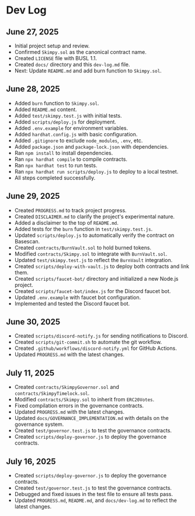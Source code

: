 # Dev Log

## June 27, 2025

- Initial project setup and review.
- Confirmed `Skimpy.sol` as the canonical contract name.
- Created `LICENSE` file with BUSL 1.1.
- Created `docs/` directory and this `dev-log.md` file.
- Next: Update `README.md` and add burn function to `Skimpy.sol`.


## June 28, 2025

- Added `burn` function to `Skimpy.sol`.
- Added `README.md` content.
- Added `test/skimpy.test.js` with initial tests.
- Added `scripts/deploy.js` for deployment.
- Added `.env.example` for environment variables.
- Added `hardhat.config.js` with basic configuration.
- Added `.gitignore` to exclude `node_modules`, `.env`, etc.
- Added `package.json` and `package-lock.json` with dependencies.
- Ran `npm install` to install dependencies.
- Ran `npx hardhat compile` to compile contracts.
- Ran `npx hardhat test` to run tests.
- Ran `npx hardhat run scripts/deploy.js` to deploy to a local testnet.
- All steps completed successfully.

## June 29, 2025

- Created `PROGRESS.md` to track project progress.
- Created `DISCLAIMER.md` to clarify the project's experimental nature.
- Added a disclaimer to the top of `README.md`.
- Added tests for the `burn` function in `test/skimpy.test.js`.
- Updated `scripts/deploy.js` to automatically verify the contract on Basescan.
- Created `contracts/BurnVault.sol` to hold burned tokens.
- Modified `contracts/Skimpy.sol` to integrate with `BurnVault.sol`.
- Updated `test/skimpy.test.js` to reflect the `BurnVault` integration.
- Created `scripts/deploy-with-vault.js` to deploy both contracts and link them.
- Created `scripts/faucet-bot/` directory and initialized a new Node.js project.
- Created `scripts/faucet-bot/index.js` for the Discord faucet bot.
- Updated `.env.example` with faucet bot configuration.
- Implemented and tested the Discord faucet bot.

## June 30, 2025

- Created `scripts/discord-notify.js` for sending notifications to Discord.
- Created `scripts/git-commit.sh` to automate the git workflow.
- Created `.github/workflows/discord-notify.yml` for GitHub Actions.
- Updated `PROGRESS.md` with the latest changes.

## July 11, 2025

- Created `contracts/SkimpyGovernor.sol` and `contracts/SkimpyTimelock.sol`.
- Modified `contracts/Skimpy.sol` to inherit from `ERC20Votes`.
- Fixed compilation errors in the governance contracts.
- Updated `PROGRESS.md` with the latest changes.
- Updated `docs/GOVERNANCE_IMPLEMENTATION.md` with details on the governance system.
- Created `test/governor.test.js` to test the governance contracts.
- Created `scripts/deploy-governor.js` to deploy the governance contracts.

## July 16, 2025

- Created `scripts/deploy-governor.js` to deploy the governance contracts.
- Created `test/governor.test.js` to test the governance contracts.
- Debugged and fixed issues in the test file to ensure all tests pass.
- Updated `PROGRESS.md`, `README.md`, and `docs/dev-log.md` to reflect the latest changes.
